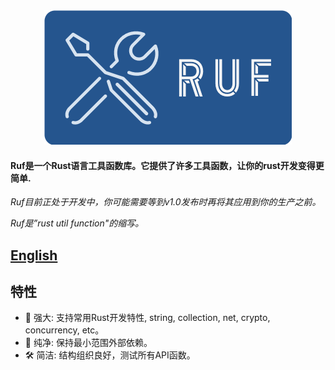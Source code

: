 <div align=center>
<img src="./logo.png" width="396" height="215"/>
<br/>
</div>

#### Ruf是一个Rust语言工具函数库。它提供了许多工具函数，让你的rust开发变得更简单.

_Ruf目前正处于开发中，你可能需要等到v1.0发布时再将其应用到你的生产之前。_

_Ruf是”rust util function"的缩写。_

## [English](./README.md)

## 特性

- 💪 强大: 支持常用Rust开发特性, string, collection, net, crypto, concurrency, etc。
- 💎 纯净: 保持最小范围外部依赖。
- 🛠 简洁: 结构组织良好，测试所有API函数。
